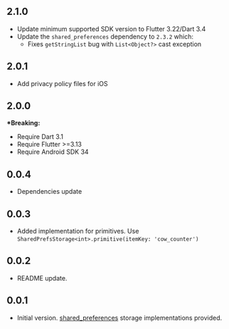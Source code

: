 ## 2.1.0

* Update minimum supported SDK version to Flutter 3.22/Dart 3.4
* Update the `shared_preferences` dependency to `2.3.2` which:
  * Fixes `getStringList` bug with `List<Object?>` cast exception

## 2.0.1

* Add privacy policy files for iOS

## 2.0.0

__*Breaking:__
* Require Dart 3.1
* Require Flutter >=3.13
* Require Android SDK 34

## 0.0.4

* Dependencies update

## 0.0.3

* Added implementation for primitives.
  Use `SharedPrefsStorage<int>.primitive(itemKey: 'cow_counter')`

## 0.0.2

* README update.

## 0.0.1

* Initial version. [shared_preferences] storage implementations provided.

[shared_preferences]: https://pub.dev/packages/shared_preferences
